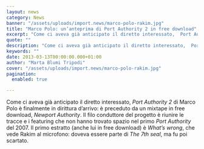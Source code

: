 ```yaml
---
layout: news
category: News
banner: "/assets/uploads/import.news/marco-polo-rakim.jpg"
title: "Marco Polo: un’anteprima di Port Authority 2 in free download"
excerpt: "Come ci aveva già anticipato il diretto interessato,  Port Authority 2 di Marco Polo è finalmente in dirittura d’arrivo: è preceduto da un mixtape in free download, Newport Authority. Il filo conduttore del progetto è riunire le tracce e i featuring che non hanno trovato spazio nel primo Port Authority del 2007. Il primo estratto [&hellip"
quote: ""
description: "Come ci aveva già anticipato il diretto interessato,  Port Authority 2 di Marco Polo è finalmente in dirittura d’arrivo: è preceduto da un mixtape in free download, Newport Authority. Il filo conduttore del progetto è riunire le tracce e i featuring che non hanno trovato spazio nel primo Port Authority del 2007. Il primo estratto [&hellip"
keywords: ""
date: 2013-03-13T00:00:00.000+01:00
author: "Marta Blumi Tripodi"
cover: "/assets/uploads/import.news/marco-polo-rakim.jpg"
pagination:
  enabled: true

---
```


Come ci aveva già anticipato il diretto interessato, _Port Authority 2_ di Marco Polo è finalmente in dirittura d’arrivo: è preceduto da un mixtape in free download, _Newport Authority_. Il filo conduttore del progetto è riunire le tracce e i featuring che non hanno trovato spazio nel primo _Port Authority_ del 2007\. Il primo estratto (anche lui in free download) è _What’s wrong_, che vede Rakim al microfono: doveva essere parte di _The 7th seal_, ma fu poi scartato.  
